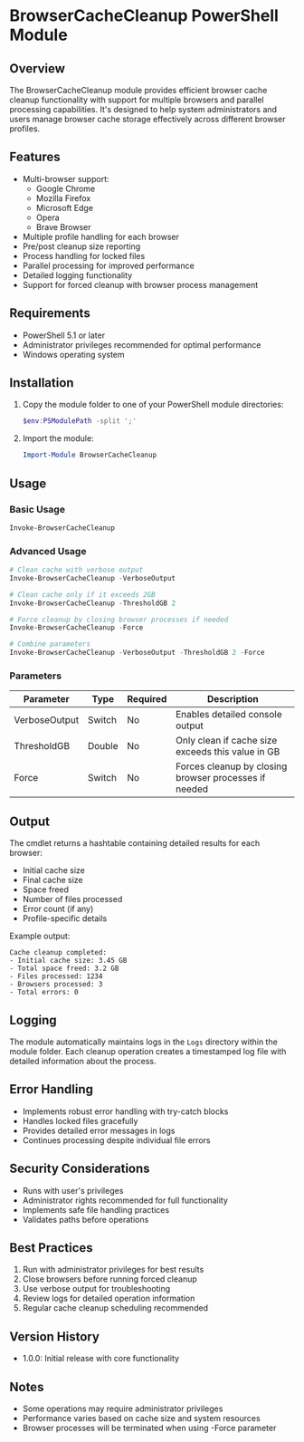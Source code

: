 # BrowserCacheCleanup PowerShell Module

## Overview
The BrowserCacheCleanup module provides efficient browser cache cleanup functionality with support for multiple browsers and parallel processing capabilities. It's designed to help system administrators and users manage browser cache storage effectively across different browser profiles.

## Features
- Multi-browser support:
  - Google Chrome
  - Mozilla Firefox
  - Microsoft Edge
  - Opera
  - Brave Browser
- Multiple profile handling for each browser
- Pre/post cleanup size reporting
- Process handling for locked files
- Parallel processing for improved performance
- Detailed logging functionality
- Support for forced cleanup with browser process management

## Requirements
- PowerShell 5.1 or later
- Administrator privileges recommended for optimal performance
- Windows operating system

## Installation
1. Copy the module folder to one of your PowerShell module directories:
   ```powershell
   $env:PSModulePath -split ';'
   ```
2. Import the module:
   ```powershell
   Import-Module BrowserCacheCleanup
   ```

## Usage

### Basic Usage
```powershell
Invoke-BrowserCacheCleanup
```

### Advanced Usage
```powershell
# Clean cache with verbose output
Invoke-BrowserCacheCleanup -VerboseOutput

# Clean cache only if it exceeds 2GB
Invoke-BrowserCacheCleanup -ThresholdGB 2

# Force cleanup by closing browser processes if needed
Invoke-BrowserCacheCleanup -Force

# Combine parameters
Invoke-BrowserCacheCleanup -VerboseOutput -ThresholdGB 2 -Force
```

### Parameters

| Parameter | Type | Required | Description |
|-----------|------|----------|-------------|
| VerboseOutput | Switch | No | Enables detailed console output |
| ThresholdGB | Double | No | Only clean if cache size exceeds this value in GB |
| Force | Switch | No | Forces cleanup by closing browser processes if needed |

## Output
The cmdlet returns a hashtable containing detailed results for each browser:
- Initial cache size
- Final cache size
- Space freed
- Number of files processed
- Error count (if any)
- Profile-specific details

Example output:
```
Cache cleanup completed:
- Initial cache size: 3.45 GB
- Total space freed: 3.2 GB
- Files processed: 1234
- Browsers processed: 3
- Total errors: 0
```

## Logging
The module automatically maintains logs in the `Logs` directory within the module folder. Each cleanup operation creates a timestamped log file with detailed information about the process.

## Error Handling
- Implements robust error handling with try-catch blocks
- Handles locked files gracefully
- Provides detailed error messages in logs
- Continues processing despite individual file errors

## Security Considerations
- Runs with user's privileges
- Administrator rights recommended for full functionality
- Implements safe file handling practices
- Validates paths before operations

## Best Practices
1. Run with administrator privileges for best results
2. Close browsers before running forced cleanup
3. Use verbose output for troubleshooting
4. Review logs for detailed operation information
5. Regular cache cleanup scheduling recommended

## Version History
- 1.0.0: Initial release with core functionality

## Notes
- Some operations may require administrator privileges
- Performance varies based on cache size and system resources
- Browser processes will be terminated when using -Force parameter
